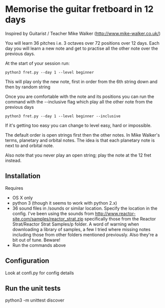 Memorise the guitar fretboard in 12 days
========================================

Inspired by Guitarist / Teacher Mike Walker (http://www.mike-walker.co.uk/)

You will learn 36 pitches i.e. 3 octaves over 72 positions over 12 days.
Each day you will learn a new note and get to practise all the other note over
the previous days.

At the start of your session run:

    python3 fret.py --day 1 --level beginner

This will play only the new note, first in order from the 6th string down and
then by random string

Once you are comfortable with the note and its positions you can run the command
with the --inclusive flag which play all the other note from the previous days

    python3 fret.py --day 1 --level beginner --inclusive

If it's getting too easy you can change to level easy, hard or impossible.

The default order is open strings first then the other notes. In Mike Walker's
terms, planetary and orbital notes. The idea is that each planetary note is next
 to and orbital note.

Also note that you never play an open string; play the note at the 12 fret instead.

Installation
------------

Requires
* OS X only
* python 3 (though it seems to work with python 2.x)
* 36 sound files in /sounds or similar location. Specify the location in the config. I've been using the sounds from http://www.reactor-site.com/samples/reactor_strat.zip specifically those from the Reactor Strat/Reactor Strat Samples/p folder. A word of warning when downloading a library of samples, a few I tried where missing notes including those from other folders mentioned previously. Also they're a bit out of tune. Beware!
* Run the commands above

Configuration
------------------
Look at confi.py for config details


Run the unit tests
-----------------------
python3 -m unittest discover
